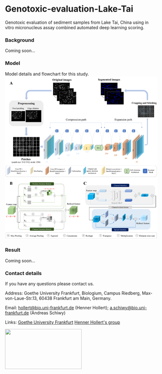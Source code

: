 # Genotoxic-evaluation-Lake-Tai
Genotoxic evaluation of sediment samples from Lake Tai, China using in vitro micronucleus assay combined automated deep learning scoring.

### Background
Coming soon...

### Model
Model details and flowchart for this study.
<img src="https://github.com/Tianyu-Zhang0319/Genotoxic-evaluation-Lake-Tai/blob/main/Figures/Model.png"/>


### Result
Coming soon...

### Contact details
If you have any questions please contact us.

Address: Goethe University Frankfurt, Biologium, Campus Riedberg, Max-von-Laue-Str.13, 60438 Frankfurt am Main, Germany.

Email: hollert@bio.uni-frankfurt.de (Henner Hollert); a.schiwy@bio.uni-frankfurt.de (Andreas Schiwy)

Links: [Goethe University Frankfurt](https://www.goethe-university-frankfurt.de/en?legacy_request=1) [Henner Hollert's group](https://www.bio.uni-frankfurt.de/43970666/Abt__Hollert)

<img src="https://github.com/Tianyu-Zhang0319/Genotoxic-evaluation-Lake-Tai/blob/main/Figures/Goethe.png" width="253" height="132"/>
